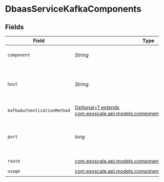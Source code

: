 # DbaasServiceKafkaComponents


## Fields

| Field                                                                                                                        | Type                                                                                                                         | Required                                                                                                                     | Description                                                                                                                  |
| ---------------------------------------------------------------------------------------------------------------------------- | ---------------------------------------------------------------------------------------------------------------------------- | ---------------------------------------------------------------------------------------------------------------------------- | ---------------------------------------------------------------------------------------------------------------------------- |
| `component`                                                                                                                  | *String*                                                                                                                     | :heavy_check_mark:                                                                                                           | Service component name                                                                                                       |
| `host`                                                                                                                       | *String*                                                                                                                     | :heavy_check_mark:                                                                                                           | DNS name for connecting to the service component                                                                             |
| `kafkaAuthenticationMethod`                                                                                                  | [Optional<? extends com.exoscale.api.models.components.EnumKafkaAuthMethod>](../../models/components/EnumKafkaAuthMethod.md) | :heavy_minus_sign:                                                                                                           | N/A                                                                                                                          |
| `port`                                                                                                                       | *long*                                                                                                                       | :heavy_check_mark:                                                                                                           | Port number for connecting to the service component                                                                          |
| `route`                                                                                                                      | [com.exoscale.api.models.components.EnumComponentRoute](../../models/components/EnumComponentRoute.md)                       | :heavy_check_mark:                                                                                                           | N/A                                                                                                                          |
| `usage`                                                                                                                      | [com.exoscale.api.models.components.EnumComponentUsage](../../models/components/EnumComponentUsage.md)                       | :heavy_check_mark:                                                                                                           | N/A                                                                                                                          |